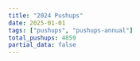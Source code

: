 ```yaml
---
title: "2024 Pushups"
date: 2025-01-01
tags: ["pushups", "pushups-annual"]
total_pushups: 4859
partial_data: false
---
```


